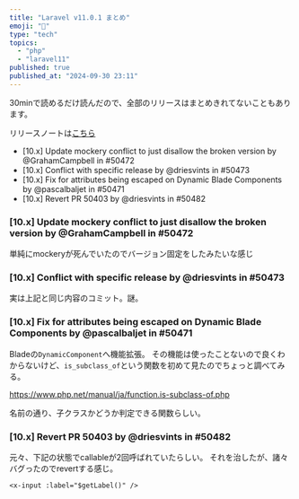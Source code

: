 ```yaml
---
title: "Laravel v11.0.1 まとめ"
emoji: "📘"
type: "tech"
topics:
  - "php"
  - "laravel11"
published: true
published_at: "2024-09-30 23:11"
---
```


30minで読めるだけ読んだので、全部のリリースはまとめきれてないこともあります。

リリースノートは[こちら](https://github.com/laravel/framework/releases/tag/v11.0.1)

- [10.x] Update mockery conflict to just disallow the broken version by @GrahamCampbell in #50472
- [10.x] Conflict with specific release by @driesvints in #50473
- [10.x] Fix for attributes being escaped on Dynamic Blade Components by @pascalbaljet in #50471
- [10.x] Revert PR 50403 by @driesvints in #50482


### [10.x] Update mockery conflict to just disallow the broken version by @GrahamCampbell in #50472

単純にmockeryが死んでいたのでバージョン固定をしたみたいな感じ

### [10.x] Conflict with specific release by @driesvints in #50473

実は上記と同じ内容のコミット。謎。


### [10.x] Fix for attributes being escaped on Dynamic Blade Components by @pascalbaljet in #50471

Bladeの`DynamicComponent`へ機能拡張。
その機能は使ったことないので良くわからないけど、`is_subclass_of`という関数を初めて見たのでちょっと調べてみる。

https://www.php.net/manual/ja/function.is-subclass-of.php

名前の通り、子クラスかどうか判定できる関数らしい。

### [10.x] Revert PR 50403 by @driesvints in #50482

元々、下記の状態でcallableが2回呼ばれていたらしい。
それを治したが、諸々バグったのでrevertする感じ。
```
<x-input :label="$getLabel()" />
```